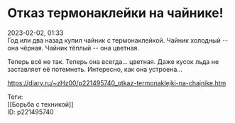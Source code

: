 Отказ термонаклейки на чайнике!
================================

   
 2023-02-02, 01:33   
   Год или два назад купил чайник с термонаклейкой. Чайник холодный -- она чёрная. Чайник тёплый -- она цветная.   
   
 Теперь всё не так. Теперь она всегда... цветная. Даже кусок льда не заставляет её потемнеть. Интересно, как она устроена...   
     
 <https://diary.ru/~zHz00/p221495740_otkaz-termonaklejki-na-chajnike.htm>   
   
 Теги:   
 [[Борьба с техникой]]   
 ID: p221495740